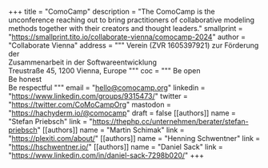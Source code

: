 +++
title = "ComoCamp"
description = "The ComoCamp is the unconference reaching out to bring practitioners of collaborative modeling methods together with their creators and thought leaders."
smallprint = "https://smallprint.tito.io/collaborate-vienna/comocamp-2024"
author = "Collaborate Vienna"
address = """
Verein (ZVR 1605397921) zur Förderung der  
Zusammenarbeit in der Softwareentwicklung  
Treustraße 45, 1200 Vienna, Europe
"""
coc = """
Be open  
Be honest  
Be respectful
"""
email = "hello@comocamp.org"
linkedin = "https://www.linkedin.com/groups/9315473/"
twitter = "https://twitter.com/CoMoCampOrg"
mastodon = "https://hachyderm.io/@comocamp"
draft = false
[[authors]]
name = "Stefan Priebsch"
link = "https://thephp.cc/unternehmen/berater/stefan-priebsch"
[[authors]]
name = "Martin Schimak"
link = "https://plexiti.com/about/"
[[authors]]
name = "Henning Schwentner"
link = "https://hschwentner.io/"
[[authors]]
name = "Daniel Sack"
link = "https://www.linkedin.com/in/daniel-sack-7298b020/"
+++

